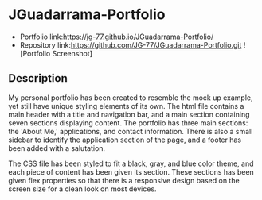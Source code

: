 # JGuadarrama-Portfolio
* Portfolio link:https://jg-77.github.io/JGuadarrama-Portfolio/
* Repository link:https://github.com/JG-77/JGuadarrama-Portfolio.git 
![Portfolio Screenshot]

## Description
My personal portfolio has been created to resemble the mock up example, yet still have unique styling elements of its own. The html file contains a main header with a title and navigation bar, and a main section containing seven sections displaying content. The portfolio has three main sections: the 'About Me,' applications, and contact information. There is also a small sidebar to identify the application section of the page, and a footer has been added with a salutation.

The CSS file has been styled to fit a black, gray, and blue color theme, and each piece of content has been given its section. These sections has been given flex properties so that there is a responsive design based on the screen size for a clean look on most devices.